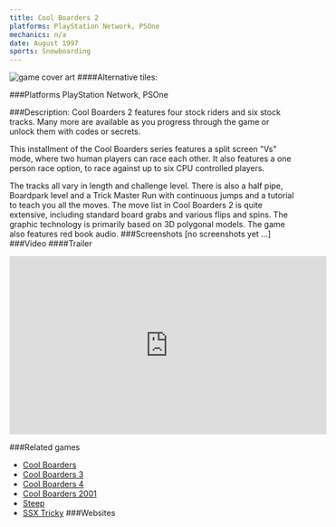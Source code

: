 ```yaml
---
title: Cool Boarders 2
platforms: PlayStation Network, PSOne
mechanics: n/a
date: August 1997
sports: Snowboarding
---
```

![game cover art](//images.igdb.com/igdb/image/upload/t_cover_big/di1vobjepgrae6szyugr.jpg "Logo Title Text 1")
####Alternative tiles:

###Platforms
PlayStation Network, PSOne

###Description:
Cool Boarders 2 features four stock riders and six stock tracks. Many more are available as you progress through the game or unlock them with codes or secrets. 
 
This installment of the Cool Boarders series features a split screen "Vs" mode, where two human players can race each other. It also features a one person race option, to race against up to six CPU controlled players. 
 
The tracks all vary in length and challenge level. There is also a half pipe, Boardpark level and a Trick Master Run with continuous jumps and a tutorial to teach you all the moves. The move list in Cool Boarders 2 is quite extensive, including standard board grabs and various flips and spins. The graphic technology is primarily based on 3D polygonal models. The game also features red book audio.
###Screenshots
[no screenshots yet ...]
###Video
####Trailer

<iframe width="560" height="315" src="https://www.youtube.com/embed/p7mrFzi-aQA" frameborder="0" allowfullscreen></iframe>

###Related games
* [Cool Boarders](/games/cool-boarders-20728/)
* [Cool Boarders 3](/games/cool-boarders-3-26130/)
* [Cool Boarders 4](/games/cool-boarders-4-26131/)
* [Cool Boarders 2001](/games/cool-boarders-2001-26135/)
* [Steep](/games/steep-19554/)
* [SSX Tricky](/games/ssx-tricky-4176/)
###Websites

